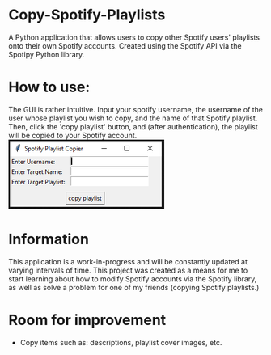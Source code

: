 # Copy-Spotify-Playlists
A Python application that allows users to copy other Spotify users' playlists onto their own Spotify accounts. Created using the Spotify API via the Spotipy Python library.

# How to use:
The GUI is rather intuitive. Input your spotify username, the username of the user whose playlist you wish to copy, and the name of that Spotify playlist. Then, click the 'copy playlist' button, and (after authentication), the playlist will be copied to your Spotify account.
 ![](UI-Image.PNG)
# Information
This application is a work-in-progress and will be constantly updated at varying intervals of time. This project was created as a means for me to start learning about how to modify Spotify accounts via the Spotify library, as well as solve a problem for one of my friends (copying Spotify playlists.)

# Room for improvement
- Copy items such as: descriptions, playlist cover images, etc.
